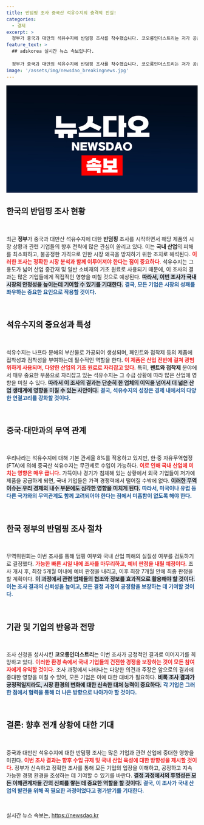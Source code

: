 ```yaml
---
title: 반덤핑 조사 중국산 석유수지의 충격적 진실!
categories:
  - 경제
excerpt: >
  정부가 중국과 대만의 석유수지에 반덤핑 조사를 착수했습니다. 코오롱인더스트리는 저가 공급으로 인한 피해를 주장하며, 조사가 국내 산업에 미치는 영향에 귀추가 주목됩니다!
feature_text: >
  ## adskorea 실시간 뉴스 속보입니다.

  정부가 중국과 대만의 석유수지에 반덤핑 조사를 착수했습니다. 코오롱인더스트리는 저가 공급으로 인한 피해를 주장하며, 조사가 국내 산업에 미치는 영향에 귀추가 주목됩니다!
image: '/assets/img/newsdao_breakingnews.jpg'
---
```


<p><img src="/assets/img/newsdao_breakingnews.jpg" alt="adskorea 속보" /></p>

<h2 data-ke-size="size26">한국의 반덤핑 조사 현황</h2>

<p data-ke-size="size16">&nbsp;</p>

<p>최근 <strong>정부</strong>가 중국과 대만산 석유수지에 대한 <strong>반덤핑</strong> 조사를 시작하면서 해당 제품의 시장 상황과 관련 기업들의 향후 전략에 많은 관심이 쏠리고 있다. 이는 <strong>국내 산업</strong>의 피해를 최소화하고, 불공정한 가격으로 인한 시장 왜곡을 방지하기 위한 조치로 해석된다. <b><span style="color: #ee2323;">이러한 조사는 정확한 시장 분석과 함께 이루어져야 한다는 점이 중요하다.</span></b> 석유수지는 그 용도가 넓어 산업 중간재 및 일반 소비재의 기초 원료로 사용되기 때문에, 이 조사의 결과는 많은 기업들에게 직접적인 영향을 미칠 것으로 예상된다. <b><span style="background-color: #21538527;">따라서, 이번 조사가 국내 시장의 안정성을 높이는데 기여할 수 있기를 기대한다.</span></b> <b><span style="color: #1a5490;">결국, 모든 기업은 시장의 성패를 좌우하는 중요한 요인으로 작용할 것이다.</span></b></p>

<p data-ke-size="size16">&nbsp;</p>

<h2 data-ke-size="size26">석유수지의 중요성과 특성</h2>

<p data-ke-size="size16">&nbsp;</p>

<p>석유수지는 나프타 분해의 부산물로 가공되어 생성되며, 페인트와 접착제 등의 제품에 접착성과 점착성을 부여하는데 필수적인 역할을 한다. <b><span style="color: #ee2323;">이 제품은 산업 전반에 걸쳐 광범위하게 사용되며, 다양한 산업의 기초 원료로 자리잡고 있다.</span></b> 특히, <strong>펜트와 접착제</strong> 분야에서 매우 중요한 부품으로 자리잡고 있는 석유수지는 그 수급 상황에 따라 많은 산업에 영향을 미칠 수 있다. <b><span style="background-color: #21538527;">따라서 이 조사의 결과는 단순히 한 업체의 이익을 넘어서 더 넓은 산업 생태계에 영향을 미칠 수 있는 사안이다.</span></b> <b><span style="color: #1a5490;">결국, 석유수지의 성장은 경제 내에서의 다양한 연결고리를 강화할 것이다.</span></b></p>

<p data-ke-size="size16">&nbsp;</p>

<h2 data-ke-size="size26">중국·대만과의 무역 관계</h2>

<p data-ke-size="size16">&nbsp;</p>

<p>우리나라는 석유수지에 대해 기본 관세율 8%를 적용하고 있지만, 한·중 자유무역협정(FTA)에 의해 중국산 석유수지는 무관세로 수입이 가능하다. <b><span style="color: #ee2323;">이로 인해 <strong>국내 산업</strong>에 미치는 영향은 매우 큽니다.</span></b> 가뜩이나 경기가 침체해 있는 상황에서 외국 기업들이 저가에 제품을 공급하게 되면, 국내 기업들은 가격 경쟁력에서 떨어질 수밖에 없다. <b><span style="background-color: #21538527;">이러한 무역 이슈는 우리 경제의 내수 부문에도 심각한 영향을 미치게 된다.</span></b> <b><span style="color: #1a5490;">따라서, 미국이나 유럽 등 다른 국가와의 무역관계도 함께 고려되어야 한다는 점에서 미흡함이 없도록 해야 한다.</span></b></p>

<p data-ke-size="size16">&nbsp;</p>

<h2 data-ke-size="size26">한국 정부의 반덤핑 조사 절차</h2>

<p data-ke-size="size16">&nbsp;</p>

<p>무역위원회는 이번 조사를 통해 덤핑 여부와 국내 산업 피해의 실질성 여부를 검토하기로 결정했다. <b><span style="color: #ee2323;">가능한 빠른 시일 내에 조사를 마무리하고, 예비 판정을 내릴 예정이다.</span></b> 조사 개시 후, 최장 5개월 이내에 예비 판정을 내리고, 이후 최장 7개월 안에 최종 판정을 할 계획이다. <b><span style="background-color: #21538527;">이 과정에서 관련 업체들의 협조와 정보를 효과적으로 활용해야 할 것이다.</span></b> <b><span style="color: #1a5490;">이는 조사 결과의 신뢰성을 높이고, 모든 결정 과정이 공정함을 보장하는 데 기여할 것이다.</span></b></p>

<p data-ke-size="size16">&nbsp;</p>

<h2 data-ke-size="size26">기관 및 기업의 반응과 전망</h2>

<p data-ke-size="size16">&nbsp;</p>

<p>조사 신청을 성사시킨 <strong>코오롱인더스트리</strong>는 이번 조사가 긍정적인 결과로 이어지기를 희망하고 있다. <b><span style="color: #ee2323;">이러한 환경 속에서 국내 기업들의 건전한 경쟁을 보장하는 것이 모든 참여자에게 유익할 것이다.</span></b> 조사 과정에서 나타나는 다양한 의견과 주장은 앞으로의 결과에 중대한 영향을 미칠 수 있어, 모든 기업은 이에 대한 대비가 필요하다. <b><span style="background-color: #21538527;">비록 조사 결과가 긍정적일지라도, 시장 환경의 변화에 대한 신속한 대처 능력이 중요하다.</span></b> <b><span style="color: #1a5490;">각 기업은 그러한 점에서 협력을 통해 더 나은 방향으로 나아가야 할 것이다.</span></b></p>

<p data-ke-size="size16">&nbsp;</p>

<h2 data-ke-size="size26">결론: 향후 전개 상황에 대한 기대</h2>

<p data-ke-size="size16">&nbsp;</p>

<p>중국과 대만산 석유수지에 대한 반덤핑 조사는 많은 기업과 관련 산업에 중대한 영향을 미친다. <b><span style="color: #ee2323;">이번 조사 결과는 향후 수입 규제 및 국내 산업 육성에 대한 방향성을 제시할 것이다.</span></b> 정부가 신속하고 정확한 조사를 통해 모든 기업의 입장을 이해하고, 공정하고 지속 가능한 경쟁 환경을 조성하는 데 기여할 수 있기를 바란다. <b><span style="background-color: #21538527;">결정 과정에서의 투명성은 모든 이해관계자들 간의 신뢰를 쌓는 데 중요한 역할을 할 것이다.</span></b> <b><span style="color: #1a5490;">결국, 이 조사가 국내 산업의 발전을 위해 꼭 필요한 과정이었다고 평가받기를 기대한다.</span></b></p>

<p data-ke-size="size16">&nbsp;</p>
실시간 뉴스 속보는, <a href="https://newsdao.kr" rel="dofollow">https://newsdao.kr</a>


